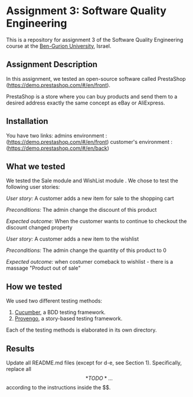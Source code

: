 # Assignment 3: Software Quality Engineering
This is a repository for assignment 3 of the Software Quality Engineering course at the [Ben-Gurion University](https://in.bgu.ac.il/), Israel.

## Assignment Description
In this assignment, we tested an open-source software called PrestaShop (https://demo.prestashop.com/#/en/front).

PrestaShop is a store where you can buy products and send them to a desired address exactly the same concept as eBay or AliExpress.

## Installation
You have two links:
admins environment : (https://demo.prestashop.com/#/en/front)
customer's environment : (https://demo.prestashop.com/#/en/back)

## What we tested

We tested the Sale module and WishList module . We chose to test the following user stories: 

*User story:* A customer adds a new item for sale to the shopping cart

*Preconditions:* The admin change the discount of this product

*Expected outcome:* When the customer wants to continue to checkout the discount changed property

*User story:* A customer adds a new item to the wishlist

*Preconditions:* The admin change the quantity of this product to 0

*Expected outcome:* when costumer comeback to wishlist - there is a massage "Product out of sale"


## How we tested
We used two different testing methods:
1. [Cucumber](https://cucumber.io/), a BDD testing framework.
2. [Provengo](https://provengo.tech/), a story-based testing framework.

Each of the testing methods is elaborated in its own directory. 

## Results
Update all README.md files (except for d-e, see Section 1). Specifically, replace all $$*TODO*…$$ according to the instructions inside the $$.

